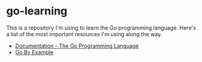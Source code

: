 # go-learning

This is a repository I'm using to learn the Go programming language. Here's a list of the most important resources I'm using along the way.

- [Documentation - The Go Programming Language](https://go.dev/doc/)
- [Go By Example](https://gobyexample.com/)
